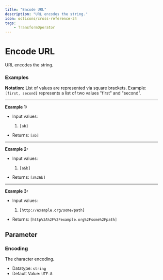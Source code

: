 ```yaml
---
title: "Encode URL"
description: "URL encodes the string."
icon: octicons/cross-reference-24
tags: 
    - TransformOperator
---
```

# Encode URL
<!-- This file was generated - DO NOT CHANGE IT MANUALLY -->



URL encodes the string.

### Examples

**Notation:** List of values are represented via square brackets. Example: `[first, second]` represents a list of two values "first" and "second".

---
**Example 1:**

* Input values:
    1. `[ab]`

* Returns: `[ab]`


---
**Example 2:**

* Input values:
    1. `[a&b]`

* Returns: `[a%26b]`


---
**Example 3:**

* Input values:
    1. `[http://example.org/some/path]`

* Returns: `[http%3A%2F%2Fexample.org%2Fsome%2Fpath]`




## Parameter

### Encoding

The character encoding.

- Datatype: `string`
- Default Value: `UTF-8`



